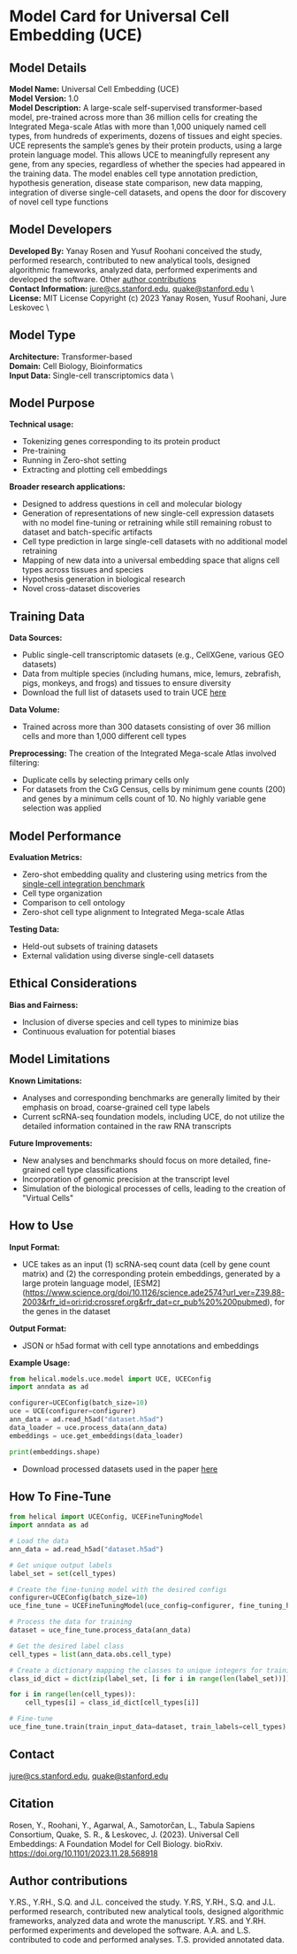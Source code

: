 # Model Card for Universal Cell Embedding (UCE)

## Model Details

**Model Name:** Universal Cell Embedding (UCE) \
**Model Version:** 1.0 \
**Model Description:** A large-scale self-supervised transformer-based model, pre-trained across more than 36 million cells for creating the Integrated Mega-scale Atlas with more than 1,000 uniquely named cell types, from hundreds of experiments, dozens of tissues and eight species. UCE represents the sample’s genes by their protein products, using a large protein language model. This allows UCE to meaningfully represent any gene, from any species, regardless of whether the species had appeared in the training
data. The model enables cell type annotation prediction, hypothesis generation, disease state comparison, new data mapping, integration of diverse single-cell datasets, and opens the door for discovery of novel cell type functions

## Model Developers

**Developed By:** Yanay Rosen and Yusuf Roohani conceived the study, performed research, contributed to new analytical tools, designed algorithmic frameworks, analyzed data, performed experiments and developed the software. Other [author contributions](#citation) \
**Contact Information:** jure@cs.stanford.edu, quake@stanford.edu \  
**License:** MIT License Copyright (c) 2023 Yanay Rosen, Yusuf Roohani, Jure Leskovec \

## Model Type

**Architecture:** Transformer-based \
**Domain:** Cell Biology, Bioinformatics \
**Input Data:** Single-cell transcriptomics data \

## Model Purpose

**Technical usage:**
- Tokenizing genes corresponding to its protein product
- Pre-training
- Running in Zero-shot setting  
- Extracting and plotting cell embeddings

**Broader research applications:**  
- Designed to address questions in cell and molecular biology
- Generation of representations of new single-cell expression datasets with no model fine-tuning or retraining while still remaining robust to dataset and batch-specific artifacts
- Cell type prediction in large single-cell datasets with no additional model retraining
- Mapping of new data into a universal embedding space that aligns cell types across tissues and species
- Hypothesis generation in biological research
- Novel cross-dataset discoveries

## Training Data

**Data Sources:**  
- Public single-cell transcriptomic datasets (e.g., CellXGene, various GEO datasets)
- Data from multiple species (including humans, mice, lemurs, zebrafish, pigs, monkeys, and frogs) and tissues to ensure diversity
- Download the full list of datasets used to train UCE [here](https://www.biorxiv.org/content/biorxiv/early/2023/11/29/2023.11.28.568918/DC3/embed/media-3.xlsx?download=true) 

**Data Volume:**  
- Trained across more than 300 datasets consisting of over 36 million cells and more than 1,000 different cell types

**Preprocessing:** 
The creation of the Integrated Mega-scale Atlas involved filtering: 
- Duplicate cells by selecting primary cells only
- For datasets from the CxG Census, cells by minimum gene counts (200) and genes by a minimum cells count of 10. No highly variable gene selection was applied


## Model Performance

**Evaluation Metrics:**  
- Zero-shot embedding quality and clustering using metrics from the [single-cell integration benchmark](https://www.nature.com/articles/s41592-021-01336-8)
- Cell type organization
- Comparison to cell ontology
- Zero-shot cell type alignment to Integrated Mega-scale Atlas 

**Testing Data:**  
- Held-out subsets of training datasets
- External validation using diverse single-cell datasets

## Ethical Considerations

**Bias and Fairness:**  
- Inclusion of diverse species and cell types to minimize bias
- Continuous evaluation for potential biases

## Model Limitations

**Known Limitations:**  
- Analyses and corresponding benchmarks are generally limited by their emphasis on broad, coarse-grained cell type labels
- Current scRNA-seq foundation models, including UCE, do not utilize the detailed information contained in the raw RNA transcripts

**Future Improvements:**  
- New analyses and benchmarks should focus on more detailed, fine-grained cell type classifications
- Incorporation of genomic precision at the transcript level
- Simulation of the biological processes of cells, leading to the creation of "Virtual Cells"

## How to Use

**Input Format:**  
- UCE takes as an input (1) scRNA-seq count data (cell by gene count matrix) and (2) the corresponding protein embeddings, generated by a large protein language model, [ESM2] (https://www.science.org/doi/10.1126/science.ade2574?url_ver=Z39.88-2003&rfr_id=ori:rid:crossref.org&rfr_dat=cr_pub%20%200pubmed), for the genes in the dataset

**Output Format:**  
- JSON or h5ad format with cell type annotations and embeddings

**Example Usage:**
```python
from helical.models.uce.model import UCE, UCEConfig
import anndata as ad

configurer=UCEConfig(batch_size=10)
uce = UCE(configurer=configurer)
ann_data = ad.read_h5ad("dataset.h5ad")
data_loader = uce.process_data(ann_data)
embeddings = uce.get_embeddings(data_loader)

print(embeddings.shape)
```

- Download processed datasets used in the paper [here](https://drive.google.com/drive/folders/1f63fh0ykgEhCrkd_EVvIootBw7LYDVI7?usp=drive_link)

## How To Fine-Tune

```python
from helical import UCEConfig, UCEFineTuningModel
import anndata as ad

# Load the data
ann_data = ad.read_h5ad("dataset.h5ad")

# Get unique output labels
label_set = set(cell_types)

# Create the fine-tuning model with the desired configs
configurer=UCEConfig(batch_size=10)
uce_fine_tune = UCEFineTuningModel(uce_config=configurer, fine_tuning_head="classification", output_size=len(label_set))

# Process the data for training
dataset = uce_fine_tune.process_data(ann_data)

# Get the desired label class
cell_types = list(ann_data.obs.cell_type)

# Create a dictionary mapping the classes to unique integers for training
class_id_dict = dict(zip(label_set, [i for i in range(len(label_set))]))

for i in range(len(cell_types)):
    cell_types[i] = class_id_dict[cell_types[i]]

# Fine-tune
uce_fine_tune.train(train_input_data=dataset, train_labels=cell_types)

```

## Contact

jure@cs.stanford.edu, quake@stanford.edu

## Citation

Rosen, Y., Roohani, Y., Agarwal, A., Samotorčan, L., Tabula Sapiens Consortium, Quake, S. R., & Leskovec, J. (2023). Universal Cell Embeddings: A Foundation Model for Cell Biology. bioRxiv. https://doi.org/10.1101/2023.11.28.568918

## Author contributions 

Y.RS., Y.RH., S.Q. and J.L. conceived the study. Y.RS, Y.RH., S.Q. and J.L. performed research, contributed new analytical tools, designed algorithmic frameworks, analyzed data and wrote the manuscript. Y.RS. and Y.RH. performed experiments and developed the software. A.A. and L.S.
contributed to code and performed analyses. T.S. provided annotated data.


